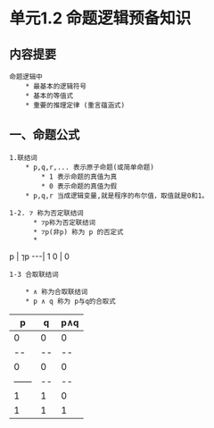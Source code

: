 # 单元1.2 命题逻辑预备知识


## 内容提要
    
    命题逻辑中
        * 最基本的逻辑符号
        * 基本的等值式
        * 重要的推理定律 (重言蕴涵式)

## 一、命题公式

    1.联结词
        * p,q,r,... 表示原子命题(或简单命题)
            * 1 表示命题的真值为真
            * 0 表示命题的真值为假
        * p,q,r 当成逻辑变量,就是程序的布尔值，取值就是0和1。
      
    1-2. ⁊ 称为否定联结词
          * ⁊p称为否定联结词
          * ⁊p(非p) 称为 p 的否定式
          * 
p  | ⁊p
---| 1
0  | 0

    1-3 合取联结词
    
        * ∧ 称为合取联结词
        * p ∧ q 称为 p与q的合取式

p | q|p∧q|
--|--|--|      
0 |0 |0 |
--|--|--|
0 |0 |0 |
——|--|--|
1 |1 |0 |
1 |1 |1 |



                             
 
          
            
